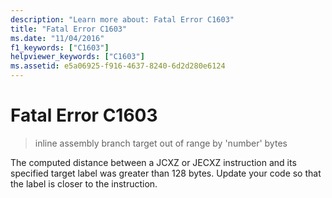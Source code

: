 ```yaml
---
description: "Learn more about: Fatal Error C1603"
title: "Fatal Error C1603"
ms.date: "11/04/2016"
f1_keywords: ["C1603"]
helpviewer_keywords: ["C1603"]
ms.assetid: e5a06925-f916-4637-8240-6d2d280e6124
---
```

# Fatal Error C1603

> inline assembly branch target out of range by 'number' bytes

The computed distance between a JCXZ or JECXZ instruction and its specified target label was greater than 128 bytes. Update your code so that the label is closer to the instruction.
